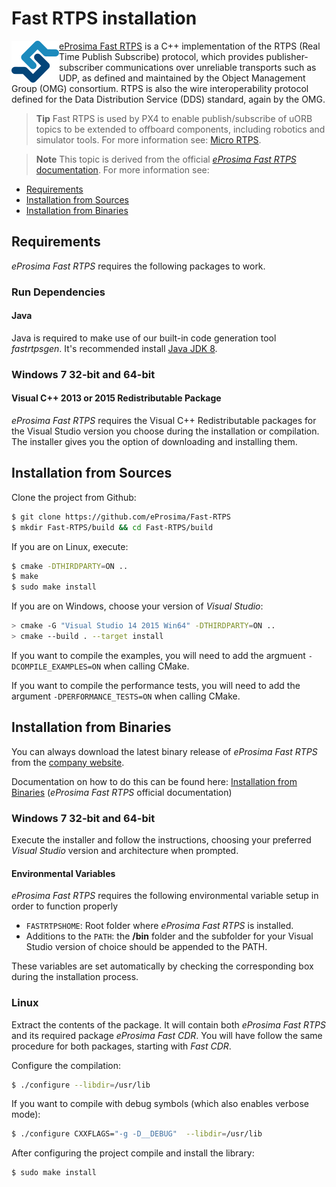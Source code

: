 # Fast RTPS installation 

<img src="../../assets/fastrtps/eprosima_logo.png" style="float:left;"/> [eProsima Fast RTPS](http://eprosima-fast-rtps.readthedocs.io/en/latest/) is a C++ implementation of the RTPS (Real Time Publish Subscribe) protocol, which provides publisher-subscriber communications over unreliable transports such as UDP, as defined and maintained by the Object Management Group (OMG) consortium. RTPS is also the wire interoperability protocol defined for the Data Distribution Service (DDS) standard, again by the OMG.

> **Tip** Fast RTPS is used by PX4 to enable publish/subscribe of uORB topics to be extended to offboard components, including robotics and simulator tools. For more information see: [Micro RTPS](../middleware/micrortps.md).

<span></span>
> **Note** This topic is derived from the official [*eProsima Fast RTPS* documentation](http://eprosima-fast-rtps.readthedocs.io/en/latest/). For more information see:
  - [Requirements](http://eprosima-fast-rtps.readthedocs.io/en/latest/requirements.html#requirements)
  - [Installation from Sources](http://eprosima-fast-rtps.readthedocs.io/en/latest/sources.html#installation-from-sources)
  - [Installation from Binaries](http://eprosima-fast-rtps.readthedocs.io/en/latest/binaries.html#installation-from-binaries)


## Requirements

*eProsima Fast RTPS* requires the following packages to work.


### Run Dependencies

#### Java

Java is required to make use of our built-in code generation tool *fastrtpsgen*. It's recommended install [Java JDK 8](http://www.oracle.com/technetwork/java/javase/downloads/jdk8-downloads-2133151.html).

### Windows 7 32-bit and 64-bit

#### Visual C++ 2013 or 2015 Redistributable Package

*eProsima Fast RTPS* requires the Visual C++ Redistributable packages for the Visual Studio version you choose during the installation or compilation. The installer gives you the option of downloading and installing them.



## Installation from Sources

Clone the project from Github:

```sh
$ git clone https://github.com/eProsima/Fast-RTPS
$ mkdir Fast-RTPS/build && cd Fast-RTPS/build
```
If you are on Linux, execute:

```sh
$ cmake -DTHIRDPARTY=ON ..
$ make
$ sudo make install
```
If you are on Windows, choose your version of *Visual Studio*:

```sh
> cmake -G "Visual Studio 14 2015 Win64" -DTHIRDPARTY=ON ..
> cmake --build . --target install
```
If you want to compile the examples, you will need to add the argmuent `-DCOMPILE_EXAMPLES=ON` when calling CMake.

If you want to compile the performance tests, you will need to add the argument `-DPERFORMANCE_TESTS=ON` when calling CMake.




## Installation from Binaries

You can always download the latest binary release of *eProsima Fast RTPS* from the [company website](http://www.eprosima.com/).

Documentation on how to do this can be found here: [Installation from Binaries](http://eprosima-fast-rtps.readthedocs.io/en/latest/binaries.html#installation-from-binaries) (*eProsima Fast RTPS* official documentation)

### Windows 7 32-bit and 64-bit

Execute the installer and follow the instructions, choosing your preferred *Visual Studio* version and architecture when prompted.

#### Environmental Variables

*eProsima Fast RTPS* requires the following environmental variable setup in order to function properly

* `FASTRTPSHOME`: Root folder where *eProsima Fast RTPS* is installed.
* Additions to the `PATH`: the **/bin** folder and the subfolder for your Visual Studio version of choice should be appended to the PATH.

These variables are set automatically by checking the corresponding box during the installation process.


### Linux

Extract the contents of the package. It will contain both *eProsima Fast RTPS* and its required package *eProsima Fast CDR*. You will have follow the same procedure for both packages, starting with *Fast CDR*.

Configure the compilation:

```sh
$ ./configure --libdir=/usr/lib
```

If you want to compile with debug symbols (which also enables verbose mode):

```sh
$ ./configure CXXFLAGS="-g -D__DEBUG"  --libdir=/usr/lib
```

After configuring the project compile and install the library:

```sh
$ sudo make install
```


